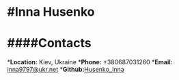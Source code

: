#**Inna Husenko**
===
####**Contacts**
===
*__Location:__ Kiev, Ukraine
*__Phone:__ +380687031260
*__Email:__ inna9797@ukr.net
*__Github:__[Husenko_Inna](https://github.com/Husinna)